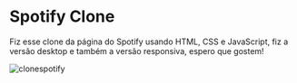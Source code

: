 # Spotify Clone

Fiz esse clone da página do Spotify usando HTML, CSS e JavaScript, fiz a versão desktop e também a versão responsiva, espero que gostem!

![clonespotify](https://user-images.githubusercontent.com/96548684/147534165-76fb2c46-5900-4b31-b5be-edea12581d2b.png)
